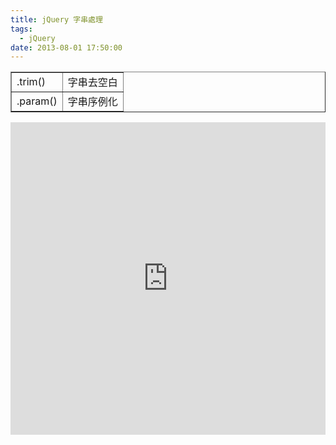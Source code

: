 ```yaml
---
title: jQuery 字串處理
tags:
  - jQuery
date: 2013-08-01 17:50:00
---
```


<div><table border="1"><tbody><tr>            <td>.trim()</td>            <td>字串去空白</td>        </tr><tr>            <td>.param()</td>            <td>字串序例化</td>        </tr></tbody></table></div>
<div><iframe allowfullscreen="allowfullscreen" frameborder="0" height="500" src="http://jsfiddle.net/tmzTU/embedded/js,html,result/presentation" width="100%"></iframe></div>